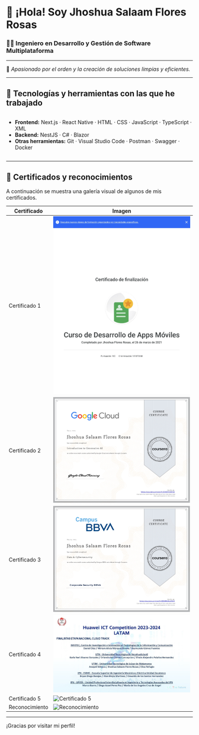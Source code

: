 # 👋 ¡Hola! Soy Jhoshua Salaam Flores Rosas

### 👨‍💻 Ingeniero en Desarrollo y Gestión de Software Multiplataforma

---

🎯 _Apasionado por el orden y la creación de soluciones limpias y eficientes._

---

## 🧰 Tecnologías y herramientas con las que he trabajado

<div style="display: flex; flex-wrap: wrap; gap: 10px;">

- **Frontend:** Next.js · React Native · HTML · CSS · JavaScript · TypeScript · XML  
- **Backend:** NestJS · C# · Blazor  
- **Otras herramientas:** Git · Visual Studio Code · Postman · Swagger · Docker

</div>

---

## 🏅 Certificados y reconocimientos

A continuación se muestra una galería visual de algunos de mis certificados.  

| Certificado | Imagen |
|------------|--------|
| Certificado 1 | ![Certificado 1](./certificados/certificado1.jpg) |
| Certificado 2 | ![Certificado 2](./certificados/certificado2.jpg) |
| Certificado 3 | ![Certificado 3](./certificados/certificado3.jpg) |
| Certificado 4 | ![Certificado 4](./certificados/certificado4.jpg) |
| Certificado 5 | ![Certificado 5](./certificados/certificado5.jpg) |
| Reconocimiento | ![Reconocimiento](./certificados/reconocimiento.jpg) |

---

¡Gracias por visitar mi perfil!
